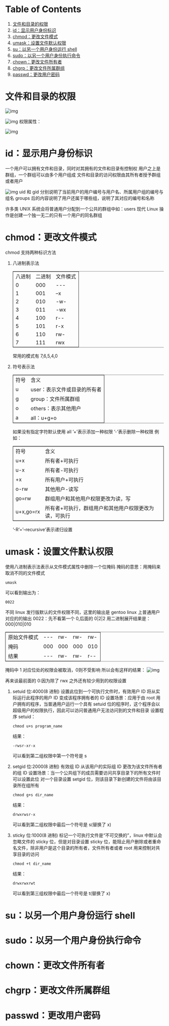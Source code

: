 
# Table of Contents

1.  [文件和目录的权限](#org60ae53e)
2.  [id：显示用户身份标识](#org93017c6)
3.  [chmod：更改文件模式](#org3ced07b)
4.  [umask：设置文件默认权限](#org6a7856d)
5.  [su：以另一个用户身份运行 shell](#org4dd1fc3)
6.  [sudo：以另一个用户身份执行命令](#org3d97889)
7.  [chown：更改文件所有者](#orgf870caa)
8.  [chgrp：更改文件所属群组](#orgcb5c39d)
9.  [passwd：更改用户密码](#orgec58e7c)



<a id="org60ae53e"></a>

# 文件和目录的权限

![img](文件和目录的权限/2021-03-07_12-23-23_screenshot.png)

![img](文件和目录的权限/2021-03-07_12-23-48_screenshot.png)
权限属性：

![img](文件和目录的权限/2021-03-07_12-24-11_screenshot.png)


<a id="org93017c6"></a>

# id：显示用户身份标识

一个用户可以拥有文件和目录，同时对其拥有的文件和目录有控制权
用户之上是群组，一个群组可以由多个用户组成
文件和目录的访问权限由其所有者授予群组或者用户

![img](id：显示用户身份标识/2021-03-07_12-13-41_screenshot.png)
uid 和 gid 分别说明了当前用户的用户编号与用户名、所属用户组的编号与组名
groups 后的内容说明了用户还属于哪些组，说明了其对应的编号和名称

许多类 UNIX 系统会将普通用户分配到一个公共的群组中如：users
现代 Linux 操作是创建一个独一无二的只有一个用户的同名群组


<a id="org3ced07b"></a>

# chmod：更改文件模式

chmod 支持两种标识方法

1.  八进制表示法
    
    <table border="2" cellspacing="0" cellpadding="6" rules="groups" frame="hsides">
    
    
    <colgroup>
    <col  class="org-right" />
    
    <col  class="org-right" />
    
    <col  class="org-left" />
    </colgroup>
    <tbody>
    <tr>
    <td class="org-right">八进制</td>
    <td class="org-right">二进制</td>
    <td class="org-left">文件模式</td>
    </tr>
    
    
    <tr>
    <td class="org-right">0</td>
    <td class="org-right">000</td>
    <td class="org-left">---</td>
    </tr>
    
    
    <tr>
    <td class="org-right">1</td>
    <td class="org-right">001</td>
    <td class="org-left">&#x2013;x</td>
    </tr>
    
    
    <tr>
    <td class="org-right">2</td>
    <td class="org-right">010</td>
    <td class="org-left">-w-</td>
    </tr>
    
    
    <tr>
    <td class="org-right">3</td>
    <td class="org-right">011</td>
    <td class="org-left">-wx</td>
    </tr>
    
    
    <tr>
    <td class="org-right">4</td>
    <td class="org-right">100</td>
    <td class="org-left">r--</td>
    </tr>
    
    
    <tr>
    <td class="org-right">5</td>
    <td class="org-right">101</td>
    <td class="org-left">r-x</td>
    </tr>
    
    
    <tr>
    <td class="org-right">6</td>
    <td class="org-right">110</td>
    <td class="org-left">rw-</td>
    </tr>
    
    
    <tr>
    <td class="org-right">7</td>
    <td class="org-right">111</td>
    <td class="org-left">rwx</td>
    </tr>
    </tbody>
    </table>
    
    常用的模式有 7,6,5,4,0
2.  符号表示法
    
    <table border="2" cellspacing="0" cellpadding="6" rules="groups" frame="hsides">
    
    
    <colgroup>
    <col  class="org-left" />
    
    <col  class="org-left" />
    </colgroup>
    <tbody>
    <tr>
    <td class="org-left">符号</td>
    <td class="org-left">含义</td>
    </tr>
    
    
    <tr>
    <td class="org-left">u</td>
    <td class="org-left">user：表示文件或目录的所有者</td>
    </tr>
    
    
    <tr>
    <td class="org-left">g</td>
    <td class="org-left">group：文件所属群组</td>
    </tr>
    
    
    <tr>
    <td class="org-left">o</td>
    <td class="org-left">others：表示其他用户</td>
    </tr>
    
    
    <tr>
    <td class="org-left">a</td>
    <td class="org-left">all：u+g+o</td>
    </tr>
    </tbody>
    </table>
    
    如果没有指定字符默认使用 all
    &rsquo;+&rsquo;表示添加一种权限
    &rsquo;-&rsquo;表示删除一种权限
    例如：
    
    <table border="2" cellspacing="0" cellpadding="6" rules="groups" frame="hsides">
    
    
    <colgroup>
    <col  class="org-left" />
    
    <col  class="org-left" />
    </colgroup>
    <tbody>
    <tr>
    <td class="org-left">符号</td>
    <td class="org-left">含义</td>
    </tr>
    
    
    <tr>
    <td class="org-left">u+x</td>
    <td class="org-left">所有者+可执行</td>
    </tr>
    
    
    <tr>
    <td class="org-left">u-x</td>
    <td class="org-left">所有者-可执行</td>
    </tr>
    
    
    <tr>
    <td class="org-left">+x</td>
    <td class="org-left">所有用户+可执行</td>
    </tr>
    
    
    <tr>
    <td class="org-left">o-rw</td>
    <td class="org-left">其他用户-读写</td>
    </tr>
    
    
    <tr>
    <td class="org-left">go=rw</td>
    <td class="org-left">群组用户和其他用户权限更改为读，写</td>
    </tr>
    
    
    <tr>
    <td class="org-left">u+x,go=rx</td>
    <td class="org-left">所有者+可执行，群组用户和其他用户权限更改为读，可执行</td>
    </tr>
    </tbody>
    </table>
    
    &rsquo;-R&rsquo;=&rsquo;&#x2013;recursive&rsquo;表示递归设置


<a id="org6a7856d"></a>

# umask：设置文件默认权限

使用八进制表示法表示从文件模式属性中删除一个位掩码
掩码的意思：用掩码来取消不同的文件模式

    umask

可以看到输出为：

    0022

不同 linux 发行版默认的文件权限不同，这里的输出是 gentoo linux 上普通用户对应的的输出
0022：先不看第一个 0,后面的 0|2|2 用二进制展开结果是：000|010|010

<table border="2" cellspacing="0" cellpadding="6" rules="groups" frame="hsides">


<colgroup>
<col  class="org-left" />

<col  class="org-left" />

<col  class="org-left" />

<col  class="org-left" />

<col  class="org-left" />
</colgroup>
<tbody>
<tr>
<td class="org-left">原始文件模式</td>
<td class="org-left">---</td>
<td class="org-left">rw-</td>
<td class="org-left">rw-</td>
<td class="org-left">rw-</td>
</tr>


<tr>
<td class="org-left">掩码</td>
<td class="org-left">000</td>
<td class="org-left">000</td>
<td class="org-left">000</td>
<td class="org-left">010</td>
</tr>


<tr>
<td class="org-left">结果</td>
<td class="org-left">---</td>
<td class="org-left">rw-</td>
<td class="org-left">rw-</td>
<td class="org-left">r--</td>
</tr>
</tbody>
</table>

掩码中 1 对应位处的权限会被取消，0则不受影响
所以会有这样的结果：
![img](umask：设置文件默认权限/2021-03-07_12-47-56_screenshot.png)

再来谈最前面的 0:因为除了 rwx 之外还有较少用到的权限设置

1.  setuid 位:4000(8 进制)
    设置此位到一个可执行文件时，有效用户 ID 将从实际运行此程序的用户 ID 变成该程序拥有者的 ID
    设置场景：应用于由 root 用户拥有的程序，当普通用户运行一个具有 setuid 位的程序时，这个程序会以超级用户的权限执行，因此可以访问普通用户无法访问到的文件和目录
    设置程序 setuid：
    
        chmod u+s program_name
    
    结果：
    
        -rwsr-xr-x
    
    可以看到第二组权限中第一个符号是 s
2.  setgid 位:2000(8 进制)
    有效组 ID 从该用户的实际组 ID 更改为该文件所有者的组 ID
    设置场景：当一个公共组下的成员需要访问共享目录下的所有文件时可以设置此位
    对一个目录设置 setgid 位，则该目录下新创建的文件将由该目录所在组所有
    
        chmod g+s dir_name
    
    结果：
    
        drwxrwsr-x
    
    可以看到第二组权限中最后一个符号是 s(替换了 x)
3.  sticky 位:1000(8 进制)
    标记一个可执行文件是“不可交换的”，linux 中默认会忽略文件的 sticky 位，但是对目录设置 sticky 位，能阻止用户删除或者重命名文件，除非用户是这个目录的所有者，文件所有者或者 root
    用来控制对共享目录的访问
    
        chmod +t dir_name
    
    结果：
    
        drwxrwxrwt
    
    可以看到第三组权限中最后一个符号是 t(替换了 x)


<a id="org4dd1fc3"></a>

# su：以另一个用户身份运行 shell


<a id="org3d97889"></a>

# sudo：以另一个用户身份执行命令


<a id="orgf870caa"></a>

# chown：更改文件所有者


<a id="orgcb5c39d"></a>

# chgrp：更改文件所属群组


<a id="orgec58e7c"></a>

# passwd：更改用户密码

